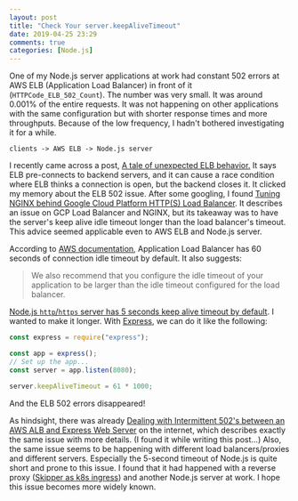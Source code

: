 ```yaml
---
layout: post
title: "Check Your server.keepAliveTimeout"
date: 2019-04-25 23:29
comments: true
categories: [Node.js]
---
```


One of my Node.js server applications at work had constant 502 errors at AWS ELB (Application Load Balancer) in front of it (`HTTPCode_ELB_502_Count`). The number was very small. It was around 0.001% of the entire requests. It was not happening on other applications with the same configuration but with shorter response times and more throughputs. Because of the low frequency, I hadn't bothered investigating it for a while.

```
clients -> AWS ELB -> Node.js server
```

I recently came across a post, [A tale of unexpected ELB behavior.](https://medium.com/@liquidgecka/a-tale-of-unexpected-elb-behavior-5281db9e5cb4) It says ELB pre-connects to backend servers, and it can cause a race condition where ELB thinks a connection is open, but the backend closes it. It clicked my memory about the ELB 502 issue. After some googling, I found [Tuning NGINX behind Google Cloud Platform HTTP(S) Load Balancer](https://blog.percy.io/tuning-nginx-behind-google-cloud-platform-http-s-load-balancer-305982ddb340). It describes an issue on GCP Load Balancer and NGINX, but its takeaway was to have the server's keep alive idle timeout longer than the load balancer's timeout. This advice seemed applicable even to AWS ELB and Node.js server.

According to [AWS documentation](https://docs.aws.amazon.com/elasticloadbalancing/latest/application/application-load-balancers.html#connection-idle-timeout), Application Load Balancer has 60 seconds of connection idle timeout by default. It also suggests:

>We also recommend that you configure the idle timeout of your application to be larger than the idle timeout configured for the load balancer.

[Node.js `http`/`https` server has 5 seconds keep alive timeout by default](https://nodejs.org/api/http.html#http_server_keepalivetimeout). I wanted to make it longer. With [Express](https://expressjs.com/), we can do it like the following:

```js
const express = require("express");

const app = express();
// Set up the app...
const server = app.listen(8080);

server.keepAliveTimeout = 61 * 1000;
```

And the ELB 502 errors disappeared!

As hindsight, there was already [Dealing with Intermittent 502's between an AWS ALB and Express Web Server](https://adamcrowder.net/posts/node-express-api-and-aws-alb-502/) on the internet, which describes exactly the same issue with more details. (I found it while writing this post...) Also, the same issue seems to be happening with different load balancers/proxies and different servers. Especially the 5-second timeout of Node.js is quite short and prone to this issue. I found that it had happened with a reverse proxy ([Skipper as k8s ingress](https://github.com/zalando-incubator/kube-ingress-aws-controller)) and another Node.js server at work. I hope this issue becomes more widely known.
